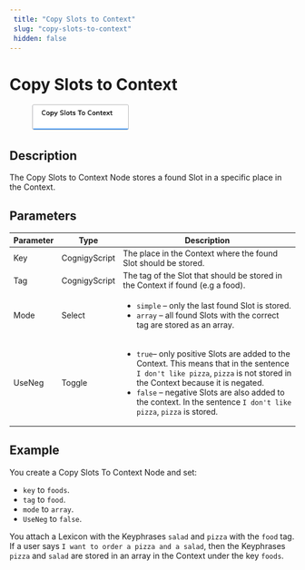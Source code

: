 ```yaml
---
 title: "Copy Slots to Context" 
 slug: "copy-slots-to-context" 
 hidden: false 
---
```


# Copy Slots to Context

<figure>
  <img class="image-center" src="../../../../../static/img/_assets/ai/build/node-reference/ai/copy-slots-to-context.png" width="40%" />
</figure>

## Description

The Copy Slots to Context Node stores a found Slot in a specific place in the Context.

## Parameters

| Parameter | Type          | Description                                                                                                                                                                                                                                                                                                        |
|-----------|---------------|--------------------------------------------------------------------------------------------------------------------------------------------------------------------------------------------------------------------------------------------------------------------------------------------------------------------|
| Key       | CognigyScript | The place in the Context where the found Slot should be stored.                                                                                                                                                                                                                                                    |
| Tag       | CognigyScript | The tag of the Slot that should be stored in the Context if found (e.g a food).                                                                                                                                                                                                                                    |
| Mode      | Select        | <ul><li>`simple` – only the last found Slot is stored.</li><li>`array` – all found Slots with the correct tag are stored as an array.</li></ul>                                                                                                                                                                    |
| UseNeg    | Toggle        | <ul><li>`true`– only positive Slots are added to the Context. This means that in the sentence `I don't like pizza`, `pizza` is not stored in the Context because it is negated.</li><li>`false` – negative Slots are also added to the context. In the sentence `I don't like pizza`, `pizza` is stored.</li></ul> |

## Example

You create a Copy Slots To Context Node and set:

- `key` to `foods`.
- `tag` to `food`.
- `mode` to `array`.
- `UseNeg` to `false`.

You attach a Lexicon with the Keyphrases `salad` and `pizza` with the `food` tag. If a user says `I want to order a pizza and a salad`, then the Keyphrases `pizza` and `salad` are stored in an array in the Context under the key `foods`.
